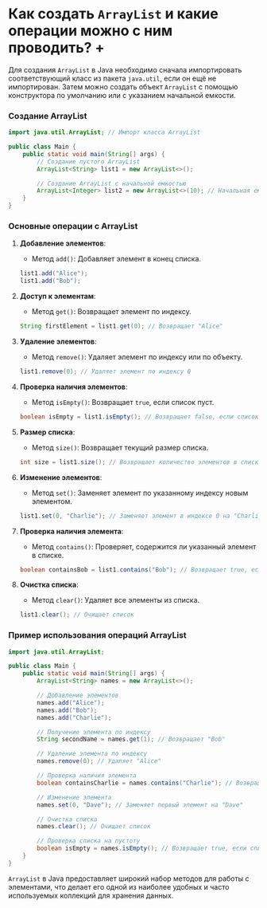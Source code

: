 # Как создать `ArrayList` и какие операции можно с ним проводить? +

Для создания `ArrayList` в Java необходимо сначала импортировать соответствующий класс из пакета `java.util`, если он ещё не импортирован. Затем можно создать объект `ArrayList` с помощью конструктора по умолчанию или с указанием начальной емкости.

### Создание ArrayList

```java
import java.util.ArrayList; // Импорт класса ArrayList

public class Main {
    public static void main(String[] args) {
        // Создание пустого ArrayList
        ArrayList<String> list1 = new ArrayList<>();

        // Создание ArrayList с начальной емкостью
        ArrayList<Integer> list2 = new ArrayList<>(10); // Начальная емкость 10 элементов
    }
}
```

### Основные операции с ArrayList

1. **Добавление элементов**:
   - Метод `add()`: Добавляет элемент в конец списка.
   ```java
   list1.add("Alice");
   list1.add("Bob");
   ```

2. **Доступ к элементам**:
   - Метод `get()`: Возвращает элемент по индексу.
   ```java
   String firstElement = list1.get(0); // Возвращает "Alice"
   ```

3. **Удаление элементов**:
   - Метод `remove()`: Удаляет элемент по индексу или по объекту.
   ```java
   list1.remove(0); // Удаляет элемент по индексу 0
   ```

4. **Проверка наличия элементов**:
   - Метод `isEmpty()`: Возвращает `true`, если список пуст.
   ```java
   boolean isEmpty = list1.isEmpty(); // Возвращает false, если список не пуст
   ```

5. **Размер списка**:
   - Метод `size()`: Возвращает текущий размер списка.
   ```java
   int size = list1.size(); // Возвращает количество элементов в списке
   ```

6. **Изменение элементов**:
   - Метод `set()`: Заменяет элемент по указанному индексу новым элементом.
   ```java
   list1.set(0, "Charlie"); // Заменяет элемент в индексе 0 на "Charlie"
   ```

7. **Проверка наличия элемента**:
   - Метод `contains()`: Проверяет, содержится ли указанный элемент в списке.
   ```java
   boolean containsBob = list1.contains("Bob"); // Возвращает true, если "Bob" содержится в списке
   ```

8. **Очистка списка**:
   - Метод `clear()`: Удаляет все элементы из списка.
   ```java
   list1.clear(); // Очищает список
   ```

### Пример использования операций ArrayList

```java
import java.util.ArrayList;

public class Main {
    public static void main(String[] args) {
        ArrayList<String> names = new ArrayList<>();

        // Добавление элементов
        names.add("Alice");
        names.add("Bob");
        names.add("Charlie");

        // Получение элемента по индексу
        String secondName = names.get(1); // Возвращает "Bob"

        // Удаление элемента по индексу
        names.remove(0); // Удаляет "Alice"

        // Проверка наличия элемента
        boolean containsCharlie = names.contains("Charlie"); // Возвращает true

        // Изменение элемента
        names.set(0, "Dave"); // Заменяет первый элемент на "Dave"

        // Очистка списка
        names.clear(); // Очищает список

        // Проверка списка на пустоту
        boolean isEmpty = names.isEmpty(); // Возвращает true, если список пуст
    }
}
```

`ArrayList` в Java предоставляет широкий набор методов для работы с элементами, что делает его одной из наиболее удобных и часто используемых коллекций для хранения данных.